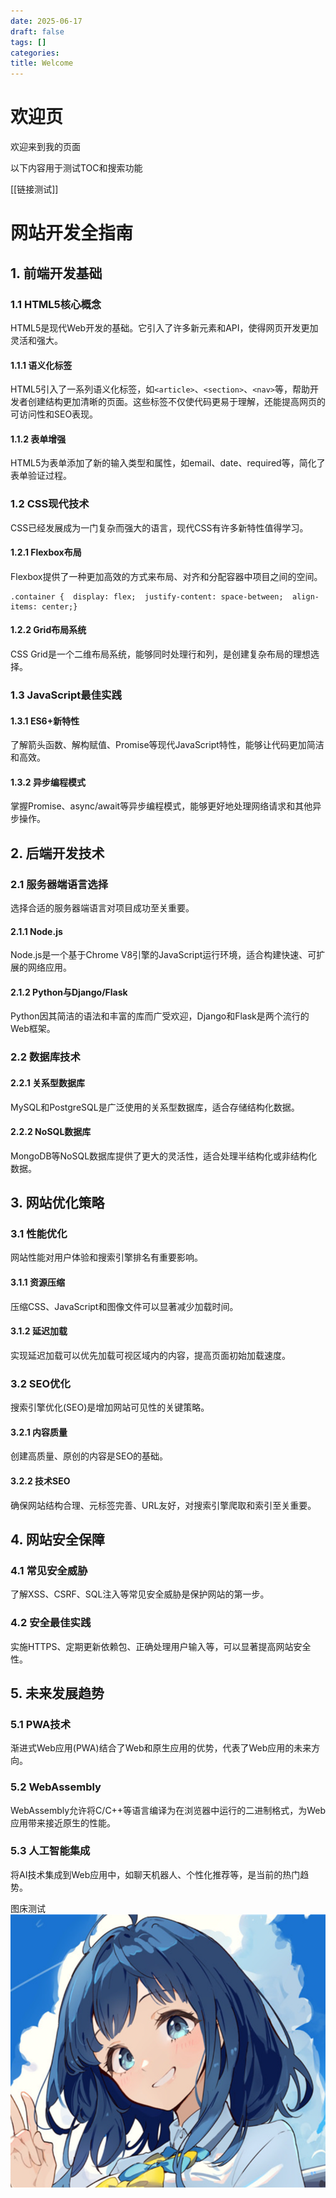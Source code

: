 ```yaml
---
date: 2025-06-17
draft: false
tags: []
categories: 
title: Welcome
---
```


# 欢迎页

欢迎来到我的页面


以下内容用于测试TOC和搜索功能

[[链接测试]]
# 网站开发全指南

## 1. 前端开发基础

### 1.1 HTML5核心概念

HTML5是现代Web开发的基础。它引入了许多新元素和API，使得网页开发更加灵活和强大。

#### 1.1.1 语义化标签

HTML5引入了一系列语义化标签，如`<article>`、`<section>`、`<nav>`等，帮助开发者创建结构更加清晰的页面。这些标签不仅使代码更易于理解，还能提高网页的可访问性和SEO表现。

#### 1.1.2 表单增强

HTML5为表单添加了新的输入类型和属性，如email、date、required等，简化了表单验证过程。

### 1.2 CSS现代技术

CSS已经发展成为一门复杂而强大的语言，现代CSS有许多新特性值得学习。

#### 1.2.1 Flexbox布局

Flexbox提供了一种更加高效的方式来布局、对齐和分配容器中项目之间的空间。



```
.container {  display: flex;  justify-content: space-between;  align-items: center;}
```

#### 1.2.2 Grid布局系统

CSS Grid是一个二维布局系统，能够同时处理行和列，是创建复杂布局的理想选择。

### 1.3 JavaScript最佳实践

#### 1.3.1 ES6+新特性

了解箭头函数、解构赋值、Promise等现代JavaScript特性，能够让代码更加简洁和高效。

#### 1.3.2 异步编程模式

掌握Promise、async/await等异步编程模式，能够更好地处理网络请求和其他异步操作。

## 2. 后端开发技术

### 2.1 服务器端语言选择

选择合适的服务器端语言对项目成功至关重要。

#### 2.1.1 Node.js

Node.js是一个基于Chrome V8引擎的JavaScript运行环境，适合构建快速、可扩展的网络应用。

#### 2.1.2 Python与Django/Flask

Python因其简洁的语法和丰富的库而广受欢迎，Django和Flask是两个流行的Web框架。

### 2.2 数据库技术

#### 2.2.1 关系型数据库

MySQL和PostgreSQL是广泛使用的关系型数据库，适合存储结构化数据。

#### 2.2.2 NoSQL数据库

MongoDB等NoSQL数据库提供了更大的灵活性，适合处理半结构化或非结构化数据。

## 3. 网站优化策略

### 3.1 性能优化

网站性能对用户体验和搜索引擎排名有重要影响。

#### 3.1.1 资源压缩

压缩CSS、JavaScript和图像文件可以显著减少加载时间。

#### 3.1.2 延迟加载

实现延迟加载可以优先加载可视区域内的内容，提高页面初始加载速度。

### 3.2 SEO优化

搜索引擎优化(SEO)是增加网站可见性的关键策略。

#### 3.2.1 内容质量

创建高质量、原创的内容是SEO的基础。

#### 3.2.2 技术SEO

确保网站结构合理、元标签完善、URL友好，对搜索引擎爬取和索引至关重要。

## 4. 网站安全保障

### 4.1 常见安全威胁

了解XSS、CSRF、SQL注入等常见安全威胁是保护网站的第一步。

### 4.2 安全最佳实践

实施HTTPS、定期更新依赖包、正确处理用户输入等，可以显著提高网站安全性。

## 5. 未来发展趋势

### 5.1 PWA技术

渐进式Web应用(PWA)结合了Web和原生应用的优势，代表了Web应用的未来方向。

### 5.2 WebAssembly

WebAssembly允许将C/C++等语言编译为在浏览器中运行的二进制格式，为Web应用带来接近原生的性能。

### 5.3 人工智能集成

将AI技术集成到Web应用中，如聊天机器人、个性化推荐等，是当前的热门趋势。

图床测试
![](https://raw.githubusercontent.com/bulesky29/blog_image/main/img/Screenshot%202025-06-17%20220937.png)
